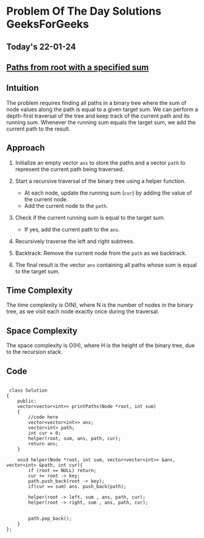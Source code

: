 #  Problem Of The Day Solutions GeeksForGeeks

## Today's 22-01-24 
## [Paths from root with a specified sum](https://www.geeksforgeeks.org/problems/paths-from-root-with-a-specified-sum/1)

## Intuition

The problem requires finding all paths in a binary tree where the sum of node values along the path is equal to a given target sum. We can perform a depth-first traversal of the tree and keep track of the current path and its running sum. Whenever the running sum equals the target sum, we add the current path to the result.

## Approach

1. Initialize an empty vector `ans` to store the paths and a vector `path` to represent the current path being traversed.

2. Start a recursive traversal of the binary tree using a helper function.
    - At each node, update the running sum (`cur`) by adding the value of the current node.
    - Add the current node to the `path`.

3. Check if the current running sum is equal to the target sum.
    - If yes, add the current path to the `ans`.

4. Recursively traverse the left and right subtrees.

5. Backtrack: Remove the current node from the `path` as we backtrack.

6. The final result is the vector `ans` containing all paths whose sum is equal to the target sum.

## Time Complexity
The time complexity is O(N), where N is the number of nodes in the binary tree, as we visit each node exactly once during the traversal.

## Space Complexity
The space complexity is O(H), where H is the height of the binary tree, due to the recursion stack.



## Code
```

 class Solution
{
    public:
    vector<vector<int>> printPaths(Node *root, int sum)
    {
        //code here
        vector<vector<int>> ans;
        vector<int> path;
        int cur = 0;
        helper(root, sum, ans, path, cur);
        return ans;
    }
    
    void helper(Node *root, int sum, vector<vector<int>> &ans, vector<int> &path, int cur){
        if (root == NULL) return;
        cur += root -> key;
        path.push_back(root -> key);
        if(cur == sum) ans. push_back(path);
        
        helper(root -> left, sum , ans, path, cur);
        helper(root -> right, sum , ans, path, cur);
        
        
        path.pop_back();
    }
};       

```

